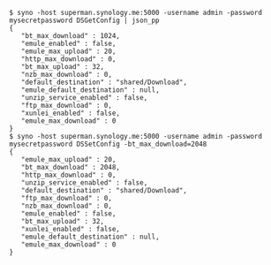     $ syno -host superman.synology.me:5000 -username admin -password mysecretpassword DSGetConfig | json_pp
    {
       "bt_max_download" : 1024,
       "emule_enabled" : false,
       "emule_max_upload" : 20,
       "http_max_download" : 0,
       "bt_max_upload" : 32,
       "nzb_max_download" : 0,
       "default_destination" : "shared/Download",
       "emule_default_destination" : null,
       "unzip_service_enabled" : false,
       "ftp_max_download" : 0,
       "xunlei_enabled" : false,
       "emule_max_download" : 0
    }
    $ syno -host superman.synology.me:5000 -username admin -password mysecretpassword DSSetConfig -bt_max_download=2048
    {
       "emule_max_upload" : 20,
       "bt_max_download" : 2048,
       "http_max_download" : 0,
       "unzip_service_enabled" : false,
       "default_destination" : "shared/Download",
       "ftp_max_download" : 0,
       "nzb_max_download" : 0,
       "emule_enabled" : false,
       "bt_max_upload" : 32,
       "xunlei_enabled" : false,
       "emule_default_destination" : null,
       "emule_max_download" : 0
    }
